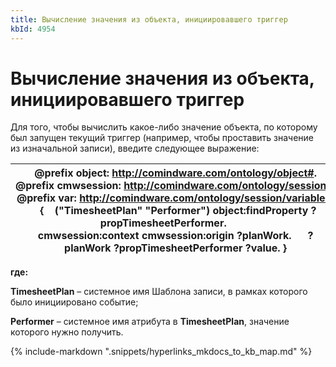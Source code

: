```yaml
---
title: Вычисление значения из объекта, инициировавшего триггер
kbId: 4954
---
```


# Вычисление значения из объекта, инициировавшего триггер

Для того, чтобы вычислить какое-либо значение объекта, по которому был запущен текущий триггер (например, чтобы проставить значение из изначальной записи), введите следующее выражение:

| @prefix object: <http://comindware.com/ontology/object#>. @prefix cmwsession: <http://comindware.com/ontology/session#>. @prefix var: <http://comindware.com/ontology/session/variable#>.   {    ("TimesheetPlan" "Performer") object:findProperty ?propTimesheetPerformer.          cmwsession:context cmwsession:origin ?planWork.      ?planWork ?propTimesheetPerformer ?value. } |
| --- |

**где:**

**TimesheetPlan** – системное имя Шаблона записи, в рамках которого было инициировано событие;

**Performer** – системное имя атрибута в **TimesheetPlan**, значение которого нужно получить.

{% include-markdown ".snippets/hyperlinks_mkdocs_to_kb_map.md" %}
